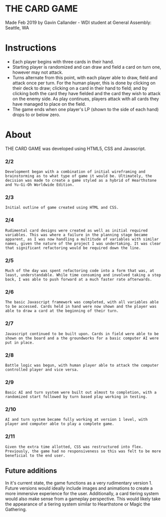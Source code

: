 # THE CARD GAME
Made Feb 2019 by Gavin Callander - WDI student at General Assembly: Seattle, WA

# Instructions
- Each player begins with three cards in their hand.
- Starting player is randomized and can draw and field a card on turn one, however may not attack.
- Turns alternate from this point, with each player able to draw, field and attack once per turn. For the human player, this is done by clicking on their deck to draw; clicking on a card in their hand to field; and by clicking both the card they have fielded and the card they wish to attack on the enemy side. As play continues, players attack with all cards they have managed to place on the field.
- The game ends when one player's LP (shown to the side of each hand) drops to or below zero.

# About
THE CARD GAME was developed using HTML5, CSS and Javascript.

### 2/2
    Development began with a combination of initial wireframing and brainstorming as to what type of game it would be. Ultimately, the decision was made to create a game styled as a hybrid of Hearthstone and Yu-Gi-Oh Worldwide Edition.

### 2/3
    Initial outline of game created using HTML and CSS.

### 2/4
    Rudimental card designs were created as well as initial required variables. This was where a failure in the planning stage became apparent, as I was now handling a multitude of variables with similar names, given the nature of the project I was undertaking. It was clear that significant refactoring would be required down the line.

### 2/5
    Much of the day was spent refactoring code into a form that was, at least, understandable. While time consuming and involved taking a step back, I was able to push forward at a much faster rate afterwards.

### 2/6
    The basic Javascript framework was completed, with all variables able to be accessed. Cards held in hand were now shown and the player was able to draw a card at the beginning of their turn.

### 2/7
    Javascript continued to be built upon. Cards in field were able to be shown on the board and a the groundworks for a basic computer AI were put in place.

### 2/8
    Battle logic was begun, with human player able to attack the computer controlled player and vice versa.

### 2/9
    Basic AI and turn system were built out almost to completion, with a randomized start followed by turn based play working in testing.

### 2/10
    AI and turn system became fully working at version 1 level, with player and computer able to play a complete game.

### 2/11
    Given the extra time allotted, CSS was restructured into flex. Previously, the game had no responsiveness so this was felt to be more beneficial to the end user.

## Future additions
In it's current state, the game functions as a very rudimentary version 1. Future versions would ideally include images and animations to create a more immersive experience for the user. Additionally, a card tiering system would also make sense from a gameplay perspective. This would likely take the appearance of a tiering system similar to Hearthstone or Magic the Gathering. 